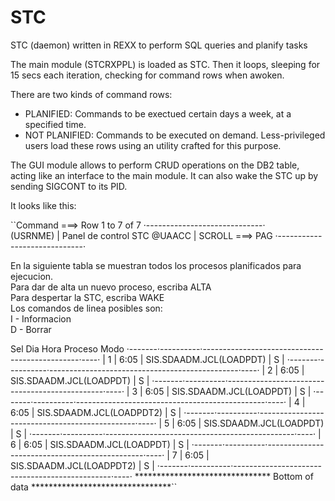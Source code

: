 STC
===

STC (daemon) written in REXX to perform SQL queries and planify tasks

The main module (STCRXPPL) is loaded as STC. Then it loops, sleeping for 15 secs each iteration,
checking for command rows when awoken.

There are two kinds of command rows:

- PLANIFIED: Commands to be exectued certain days a week, at a specified time.
- NOT PLANIFIED: Commands to be executed on demand. Less-privileged users load these rows using 
an utility crafted for this purpose.

The GUI module allows to perform CRUD operations on the DB2 table, acting like an interface to the main module.
It can also wake the STC up by sending SIGCONT to its PID.

It looks like this:

 ``Command ===>                                                   Row 1 to 7 of 7 
                          ·-----------------------------·                       
 (USRNME)                 | Panel de control STC @UAACC |       SCROLL  ===> PAG
                          ·-----------------------------·                       
                                                                                
  En la siguiente tabla se muestran todos los procesos planificados para        
  ejecucion.                                                                    
  Para dar de alta un nuevo proceso, escriba ALTA                               
  Para despertar la STC, escriba WAKE                                           
  Los comandos de linea posibles son:                                           
    I  - Informacion                                                            
    D  - Borrar                                                                 
                                                                                
  Sel     Dia      Hora                     Proceso                        Modo 
       ·-------·----------·-----------------------------------------------·----·
       |     1 |     6:05 |                       SIS.SDAADM.JCL(LOADPDT) |  S |
       ·-------·----------·-----------------------------------------------·----·
       |     2 |     6:05 |                       SIS.SDAADM.JCL(LOADPDT) |  S |
       ·-------·----------·-----------------------------------------------·----·
       |     3 |     6:05 |                       SIS.SDAADM.JCL(LOADPDT) |  S |
       ·-------·----------·-----------------------------------------------·----·
       |     4 |     6:05 |                      SIS.SDAADM.JCL(LOADPDT2) |  S |
       ·-------·----------·-----------------------------------------------·----·
       |     5 |     6:05 |                       SIS.SDAADM.JCL(LOADPDT) |  S |
       ·-------·----------·-----------------------------------------------·----·
       |     6 |     6:05 |                       SIS.SDAADM.JCL(LOADPDT) |  S |
       ·-------·----------·-----------------------------------------------·----·
       |     7 |     6:05 |                      SIS.SDAADM.JCL(LOADPDT2) |  S |
       ·-------·----------·-----------------------------------------------·----·
 ******************************* Bottom of data ********************************``
 
